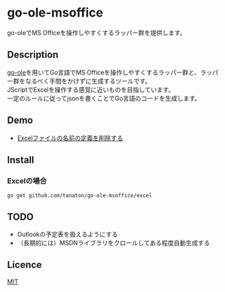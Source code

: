 go-ole-msoffice
====
go-oleでMS Officeを操作しやすくするラッパー群を提供します。
## Description
[go-ole](https://github.com/go-ole/go-ole)を用いてGo言語でMS Officeを操作しやすくするラッパー群と、ラッパー群をなるべく手間をかけずに生成するツールです。  
JScriptでExcelを操作する感覚に近いものを目指しています。  
一定のルールに従ってjsonを書くことでGo言語のコードを生成します。  

## Demo
- [Excelファイルの名前の定義を削除する](https://github.com/tanaton/go-ole-msoffice/blob/master/example/excel/namedelete.go)

## Install
### Excelの場合
`go get github.com/tanaton/go-ole-msoffice/excel`

## TODO
- Outlookの予定表を扱えるようにする
- （長期的には）MSDNライブラリをクロールしてある程度自動生成する

## Licence
[MIT](https://github.com/tanaton/go-ole-msoffice/blob/master/LICENSE.txt)
